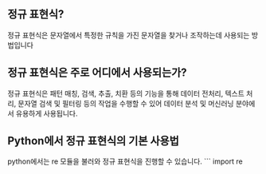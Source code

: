 ## 정규 표현식?
정규 표현식은 문자열에서 특정한 규칙을 가진 문자열을 찾거나 조작하는데 사용되는 방법입니다


## 정규 표현식은 주로 어디에서 사용되는가?
정규 표현식은 패턴 매칭, 검색, 추출, 치환 등의 기능을 통해 데이터 전처리, 텍스트 처리, 문자열 검색 및 필터링 등의 작업을 수행할 수 있어 데이터 분석 및 머신러닝 분야에서 유용하게 사용됩니다.

## Python에서 정규 표현식의 기본 사용법
python에서는 re 모듈을 불러와 정규 표현식을 진행할 수 있습니다.
    ``` import re
